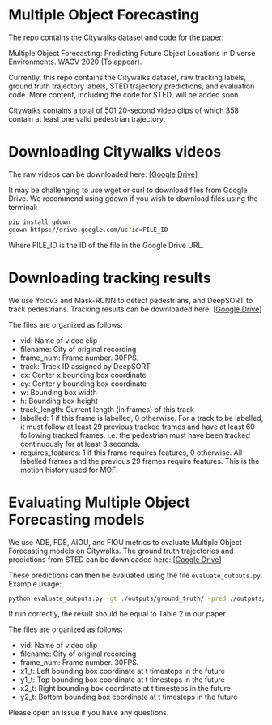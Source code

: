 # Multiple Object Forecasting

The repo contains the Citywalks dataset and code for the paper: 

Multiple Object Forecasting: Predicting Future Object Locations in Diverse Environments. WACV 2020 (To appear).

Currently, this repo contains the Citywalks dataset, raw tracking labels, ground truth trajectory labels, STED trajectory predictions, and evaluation code. More content, including the code for STED, will be added soon.

Citywalks contains a total of 501 20-second video clips of which 358 contain at least one valid pedestrian trajectory.  

# Downloading Citywalks videos
The raw videos can be downloaded here: [[Google Drive](https://drive.google.com/open?id=1oMN-fsWvEjUZ9Ah_3JwUuIY7cmR0OP_Q)]
 
It may be challenging to use wget or curl to download files from Google Drive. We recommend using gdown if you wish to download files using the terminal:

```bash
pip install gdown
gdown https://drive.google.com/uc?id=FILE_ID
```

Where FILE_ID is the ID of the file in the Google Drive URL.

# Downloading tracking results

We use Yolov3 and Mask-RCNN to detect pedestrians, and DeepSORT to track pedestrians. Tracking results can be downloaded here: [[Google Drive](https://drive.google.com/open?id=12-_FiphR5m0Yd455pem13OVnvCvi-yIn)]

The files are organized as follows:

- vid: Name of video clip
- filename: City of original recording
- frame_num: Frame number. 30FPS.
- track: Track ID assigned by DeepSORT
- cx: Center x bounding box coordinate
- cy: Center y bounding box coordinate
- w: Bounding box width
- h: Bounding box height
- track_length: Current length (in frames) of this track
- labelled: 1 if this frame is labelled, 0 otherwise. For a track to be labelled, it must follow at least 29 previous tracked frames and have at least 60 following tracked frames. i.e. the pedestrian must have been tracked continuously for at least 3 seconds.
- requires_features: 1 if this frame requires features, 0 otherwise. All labelled frames and the previous 29 frames require features. This is the motion history used for MOF.


# Evaluating Multiple Object Forecasting models

We use ADE, FDE, AIOU, and FIOU metrics to evaluate Multiple Object Forecasting models on Citywalks. The ground truth trajectories and predictions from STED can be downloaded here: [[Google Drive](https://drive.google.com/open?id=1KZ08pzp1j8P598VNIMR3vSeFcnf3871d)]

These predictions can then be evaluated using the file ```evaluate_outputs.py```. Example usage:

```bash
python evaluate_outputs.py -gt ./outputs/ground_truth/ -pred ./outputs/sted/
``` 

If run correctly, the result should be equal to Table 2 in our paper.

The files are organized as follows:
- vid: Name of video clip
- filename: City of original recording
- frame_num: Frame number. 30FPS.
- x1_t: Left bounding box coordinate at t timesteps in the future
- y1_t: Top bounding box coordinate at t timesteps in the future
- x2_t: Right bounding box coordinate at t timesteps in the future
- y2_t: Bottom bounding box coordinate at t timesteps in the future

Please open an issue if you have any questions.
